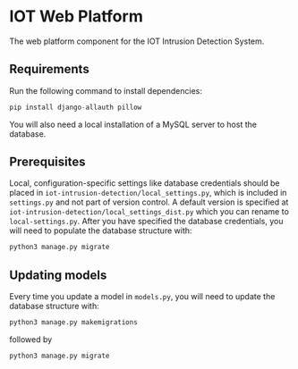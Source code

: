 # IOT Web Platform
The web platform component for the IOT Intrusion Detection System.
## Requirements
Run the following command to install dependencies:
```python
pip install django-allauth pillow
```
You will also need a local installation of a MySQL server to host the database. 
## Prerequisites
Local, configuration-specific settings like database credentials should be placed in `iot-intrusion-detection/local_settings.py`, which is included in `settings.py` and not part of version control.  A default version is specified at `iot-intrusion-detection/local_settings_dist.py` which you can rename to `local-settings.py`.  After you have specified the database credentials, you will need to populate the database structure with:
```python
python3 manage.py migrate
```
## Updating models
Every time you update a model in `models.py`, you will need to update the database structure with:
```python
python3 manage.py makemigrations
```
followed by
```python
python3 manage.py migrate
```